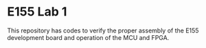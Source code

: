 # E155 Lab 1
This repository has codes to verify the proper assembly of the E155 development board and operation of the MCU and FPGA.